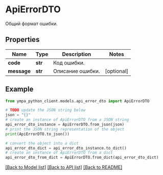 # ApiErrorDTO

Общий формат ошибки.

## Properties

Name | Type | Description | Notes
------------ | ------------- | ------------- | -------------
**code** | **str** | Код ошибки. | 
**message** | **str** | Описание ошибки. | [optional] 

## Example

```python
from ympa_python_client.models.api_error_dto import ApiErrorDTO

# TODO update the JSON string below
json = "{}"
# create an instance of ApiErrorDTO from a JSON string
api_error_dto_instance = ApiErrorDTO.from_json(json)
# print the JSON string representation of the object
print(ApiErrorDTO.to_json())

# convert the object into a dict
api_error_dto_dict = api_error_dto_instance.to_dict()
# create an instance of ApiErrorDTO from a dict
api_error_dto_from_dict = ApiErrorDTO.from_dict(api_error_dto_dict)
```
[[Back to Model list]](../README.md#documentation-for-models) [[Back to API list]](../README.md#documentation-for-api-endpoints) [[Back to README]](../README.md)


